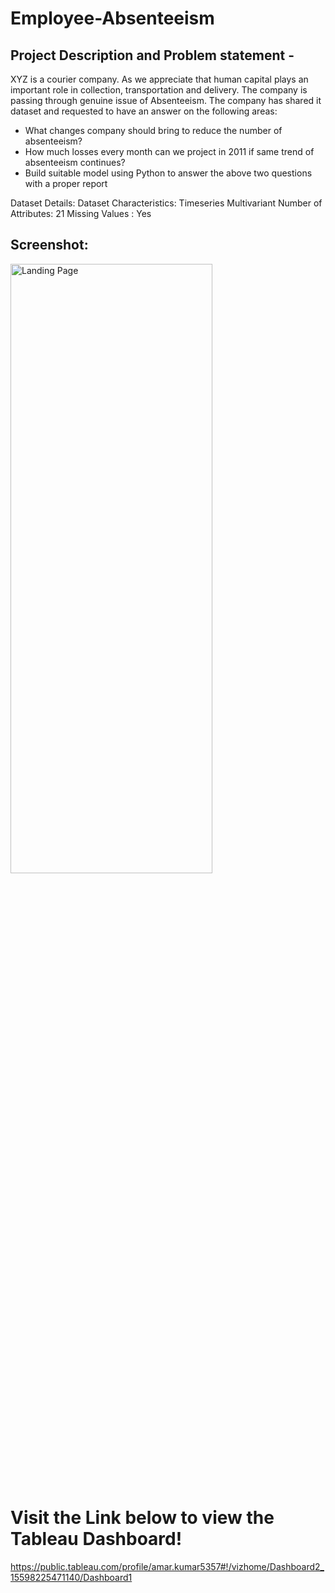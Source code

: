 # Employee-Absenteeism

## Project Description and Problem statement -
XYZ is a courier company. As we appreciate that human capital plays an important role in collection, transportation and delivery. The company is passing through genuine issue of Absenteeism. The company has shared it dataset and requested to have an answer on the following areas:

* What changes company should bring to reduce the number of absenteeism?
* How much losses every month can we project in 2011 if same trend of absenteeism continues?
* Build suitable model using Python to answer the above two questions with a proper report

Dataset Details: Dataset Characteristics: Timeseries Multivariant Number of Attributes: 21 Missing Values : Yes


## Screenshot:
<img src="https://github.com/amark720/Data-Science-Projects/blob/master/Tableau%20Projects/Python%20SQL%20Tableau%20Employee%20Absenteeism/Screenshot.PNG" alt="Landing Page" height="50%" width="80%">


# Visit the Link below to view the Tableau Dashboard!
https://public.tableau.com/profile/amar.kumar5357#!/vizhome/Dashboard2_15598225471140/Dashboard1
